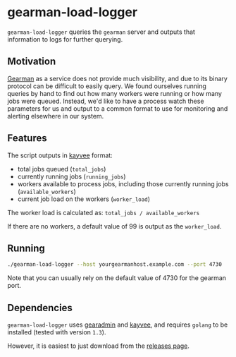 # gearman-load-logger

`gearman-load-logger` queries the `gearman` server and outputs that information to logs for further querying.

## Motivation

[Gearman](http://gearman.org/) as a service does not provide much visibility, and due to its binary protocol can be difficult to easily query. We found ourselves running queries by hand to find out how many workers were running or how many jobs were queued. Instead, we'd like to have a process watch these parameters for us and output to a common format to use for monitoring and alerting elsewhere in our system.

## Features

The script outputs in [kayvee](https://github.com/Clever/kayvee) format:
- total jobs queued (`total_jobs`)
- currently running jobs (`running_jobs`)
- workers available to process jobs, including those currently running jobs (`available_workers`)
- current job load on the workers (`worker_load`)

The worker load is calculated as:
`total_jobs / available_workers`

If there are no workers, a default value of 99 is output as the `worker_load`.

## Running

```bash
./gearman-load-logger --host yourgearmanhost.example.com --port 4730
```

Note that you can usually rely on the default value of 4730 for the gearman port.

## Dependencies

`gearman-load-logger` uses [gearadmin](https://github.com/Clever/gearadmin) and [kayvee](https://github.com/Clever/kayvee), and requires `golang` to be installed (tested with version `1.3`).

However, it is easiest to just download from the [releases page](https://github.com/Clever/gearman-load-logger/releases).
